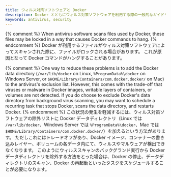 ```yaml
---
title: ウィルス対策ソフトウェアと Docker
description: Docker とともにウィルス対策ソフトウェアを利用する際の一般的なガイドライン。
keywords: antivirus, security
---
```


{% comment %}
When antivirus software scans files used by Docker, these files may be locked
in a way that causes Docker commands to hang.
{% endcomment %}
Docker が利用するファイルがウィルス対策ソフトウェアによってスキャンされた際に、ファイルがロックされる場合があります。
これが原因となって Docker コマンドがハングすることがあります。

{% comment %}
One way to reduce these problems is to add the Docker data directory
(`/var/lib/docker` on Linux, `%ProgramData%\docker` on Windows Server, or `$HOME/Library/Containers/com.docker.docker/` on Mac) to the
antivirus's exclusion list. However, this comes with the trade-off that viruses
or malware in Docker images, writable layers of containers, or volumes are not
detected. If you do choose to exclude Docker's data directory from background
virus scanning, you may want to schedule a recurring task that stops Docker,
scans the data directory, and restarts Docker.
{% endcomment %}
この状況の発生を軽減するには、ウィルス対策ソフトウェアの除外リストに Docker データディレクトリ（Linux では `/var/lib/docker`、Windows Server では `%ProgramData%\docker`、Mac では `$HOME/Library/Containers/com.docker.docker/`）を加えるという方法があります。
ただしこれにはトレードオフがあり、Docker イメージ、コンテナーの書き込みレイヤー、ボリュームの各データ内にて、ウィルスやマルウェアが検出できなくなります。
このようにウィルススキャンのバックグランド実行から  Docker データディレクトリを除外する方法をとった場合は、Docker の停止、データディレクトリのスキャン、Docker の再起動といったタスクをスケジュールすることが必要になります。
